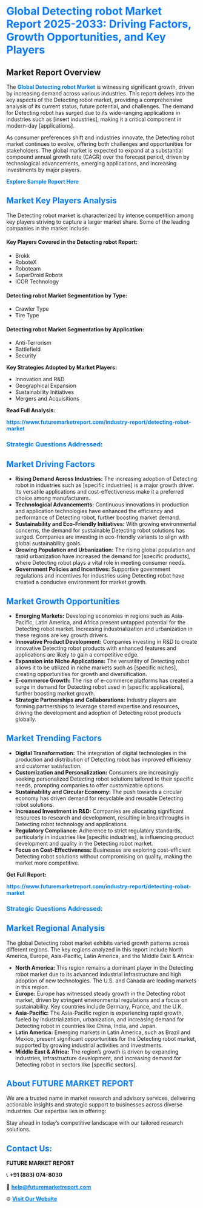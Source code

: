 <h1 style="color: #007BFF;">Global Detecting robot Market Report 2025-2033: Driving Factors, Growth Opportunities, and Key Players</h1>

<section id="overview">
<h2>Market Report Overview</h2>
<p>The <a href="https://www.futuremarketreport.com/industry-report/detecting-robot-market" style="color: #007BFF; text-decoration: none;"><strong>Global Detecting robot Market</strong></a> is witnessing significant growth, driven by increasing demand across various industries. This report delves into the key aspects of the Detecting robot market, providing a comprehensive analysis of its current status, future potential, and challenges. The demand for Detecting robot has surged due to its wide-ranging applications in industries such as [insert industries], making it a critical component in modern-day [applications].</p>
<p>As consumer preferences shift and industries innovate, the Detecting robot market continues to evolve, offering both challenges and opportunities for stakeholders. The global market is expected to expand at a substantial compound annual growth rate (CAGR) over the forecast period, driven by technological advancements, emerging applications, and increasing investments by major players.</p>
</section>

<section id="overview">
<p><a href="https://www.futuremarketreport.com/request-sample/reportId=56460" style="color: #007BFF; text-decoration: none;"><strong>Explore Sample Report Here</strong></a></p>
</section>

<section id="key-players">
<h2 style="color: #007BFF;">Market Key Players Analysis</h2>
<p>The Detecting robot market is characterized by intense competition among key players striving to capture a larger market share. Some of the leading companies in the market include:</p>
<h4>Key Players Covered in the Detecting robot Report:</h4>
<ul><li>Brokk</li><li>RoboteX</li><li>Roboteam</li><li>SuperDroid Robots</li><li>ICOR Technology</li></ul>
<h4>Detecting robot Market Segmentation by Type:</h4>
<ul><li>Crawler Type</li><li>Tire Type</li></ul>

<h4>Detecting robot Market Segmentation by Application:</h4>
<ul><li>Anti-Terrorism</li><li>Battlefield</li><li>Security</li></ul>
<p><strong>Key Strategies Adopted by Market Players:</strong></p>
<ul>
<li>Innovation and R&D</li>
<li>Geographical Expansion</li>
<li>Sustainability Initiatives</li>
<li>Mergers and Acquisitions</li>
</ul>
</section>

<section>
<p><strong>Read Full Analysis: </strong></p><a href="https://www.futuremarketreport.com/industry-report/detecting-robot-market" style="color: #007BFF; text-decoration: none;"><strong>https://www.futuremarketreport.com/industry-report/detecting-robot-market</strong></a>
<h3 style="color: #007BFF;">Strategic Questions Addressed:</h3>
</section>

<section id="driving-factors">
<h2 style="color: #007BFF;">Market Driving Factors</h2>
<ul>
<li><strong>Rising Demand Across Industries:</strong> The increasing adoption of Detecting robot in industries such as [specific industries] is a major growth driver. Its versatile applications and cost-effectiveness make it a preferred choice among manufacturers.</li>
<li><strong>Technological Advancements:</strong> Continuous innovations in production and application technologies have enhanced the efficiency and performance of Detecting robot, further boosting market demand.</li>
<li><strong>Sustainability and Eco-Friendly Initiatives:</strong> With growing environmental concerns, the demand for sustainable Detecting robot solutions has surged. Companies are investing in eco-friendly variants to align with global sustainability goals.</li>
<li><strong>Growing Population and Urbanization:</strong> The rising global population and rapid urbanization have increased the demand for [specific products], where Detecting robot plays a vital role in meeting consumer needs.</li>
<li><strong>Government Policies and Incentives:</strong> Supportive government regulations and incentives for industries using Detecting robot have created a conducive environment for market growth.</li>
</ul>
</section>

<section id="growth-opportunities">
<h2 style="color: #007BFF;">Market Growth Opportunities</h2>
<ul>
<li><strong>Emerging Markets:</strong> Developing economies in regions such as Asia-Pacific, Latin America, and Africa present untapped potential for the Detecting robot market. Increasing industrialization and urbanization in these regions are key growth drivers.</li>
<li><strong>Innovative Product Development:</strong> Companies investing in R&D to create innovative Detecting robot products with enhanced features and applications are likely to gain a competitive edge.</li>
<li><strong>Expansion into Niche Applications:</strong> The versatility of Detecting robot allows it to be utilized in niche markets such as [specific niches], creating opportunities for growth and diversification.</li>
<li><strong>E-commerce Growth:</strong> The rise of e-commerce platforms has created a surge in demand for Detecting robot used in [specific applications], further boosting market growth.</li>
<li><strong>Strategic Partnerships and Collaborations:</strong> Industry players are forming partnerships to leverage shared expertise and resources, driving the development and adoption of Detecting robot products globally.</li>
</ul>
</section>

<section id="trending-factors">
<h2 style="color: #007BFF;">Market Trending Factors</h2>
<ul>
<li><strong>Digital Transformation:</strong> The integration of digital technologies in the production and distribution of Detecting robot has improved efficiency and customer satisfaction.</li>
<li><strong>Customization and Personalization:</strong> Consumers are increasingly seeking personalized Detecting robot solutions tailored to their specific needs, prompting companies to offer customizable options.</li>
<li><strong>Sustainability and Circular Economy:</strong> The push towards a circular economy has driven demand for recyclable and reusable Detecting robot solutions.</li>
<li><strong>Increased Investment in R&D:</strong> Companies are allocating significant resources to research and development, resulting in breakthroughs in Detecting robot technology and applications.</li>
<li><strong>Regulatory Compliance:</strong> Adherence to strict regulatory standards, particularly in industries like [specific industries], is influencing product development and quality in the Detecting robot market.</li>
<li><strong>Focus on Cost-Effectiveness:</strong> Businesses are exploring cost-efficient Detecting robot solutions without compromising on quality, making the market more competitive.</li>
</ul>
</section>

<section>
<p><strong>Get Full Report: </strong></p><a href="https://www.futuremarketreport.com/industry-report/detecting-robot-market" style="color: #007BFF; text-decoration: none;"><strong>https://www.futuremarketreport.com/industry-report/detecting-robot-market</strong></a>
<h3 style="color: #007BFF;">Strategic Questions Addressed:</h3>
</section>


<section id="regional-analysis">
<h2 style="color: #007BFF;">Market Regional Analysis</h2>
<p>The global Detecting robot market exhibits varied growth patterns across different regions. The key regions analyzed in this report include North America, Europe, Asia-Pacific, Latin America, and the Middle East & Africa:</p>
<ul>
<li><strong>North America:</strong> This region remains a dominant player in the Detecting robot market due to its advanced industrial infrastructure and high adoption of new technologies. The U.S. and Canada are leading markets in this region.</li>
<li><strong>Europe:</strong> Europe has witnessed steady growth in the Detecting robot market, driven by stringent environmental regulations and a focus on sustainability. Key countries include Germany, France, and the U.K.</li>
<li><strong>Asia-Pacific:</strong> The Asia-Pacific region is experiencing rapid growth, fueled by industrialization, urbanization, and increasing demand for Detecting robot in countries like China, India, and Japan.</li>
<li><strong>Latin America:</strong> Emerging markets in Latin America, such as Brazil and Mexico, present significant opportunities for the Detecting robot market, supported by growing industrial activities and investments.</li>
<li><strong>Middle East & Africa:</strong> The region’s growth is driven by expanding industries, infrastructure development, and increasing demand for Detecting robot in sectors like [specific sectors].</li>
</ul>
</section>

<footer>
<h2 style="color: #007BFF;">About FUTURE MARKET REPORT</h2>
<p>We are a trusted name in market research and advisory services, delivering actionable insights and strategic support to businesses across diverse industries. Our expertise lies in offering:</p>

<p>Stay ahead in today’s competitive landscape with our tailored research solutions.</p>

<h2 style="color: #007BFF;">Contact Us:</h2>
<p><strong>FUTURE MARKET REPORT</strong></p>
<p>📞 <strong>+91 (883) 074-8030</strong></p>
<p>📧 <strong><a href="mailto:help@futuremarketreport.com" style="color: #007BFF;">help@futuremarketreport.com</a></strong></p>
<p>🌐 <strong><a href="https://www.futuremarketreport.com/" style="color: #007BFF;">Visit Our Website</a></strong></p>
</footer>